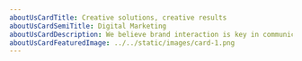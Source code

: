 ```yaml
---
aboutUsCardTitle: Creative solutions, creative results
aboutUsCardSemiTitle: Digital Marketing
aboutUsCardDescription: We believe brand interaction is key in communication. Real innovations and a positive customer experience are the heart of successful communication.
aboutUsCardFeaturedImage: ../../static/images/card-1.png
---
```

